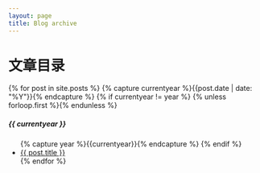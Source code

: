```yaml
---
layout: page
title: Blog archive
---
```

<div class="page-content wc-container">
	<div class="post">
		<h1>文章目录</h1>  
		{% for post in site.posts %}
			{% capture currentyear %}{{post.date | date: "%Y"}}{% endcapture %}
			{% if currentyear != year %}
				{% unless forloop.first %}</ul>{% endunless %}
					<h5>{{ currentyear }}</h5>
					<ul class="posts">
					{% capture year %}{{currentyear}}{% endcapture %} 
				{% endif %}
			<li><a href="{{ post.url | prepend: site.baseurl | prepend: site.url}}">{{ post.title }}</a></li>
	{% endfor %}
	</div>
</div>